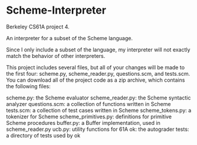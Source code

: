 # Scheme-Interpreter
Berkeley CS61A project 4. 

An interpreter for a subset of the Scheme language. 

Since I only include a subset of the language, my interpreter will not exactly match the behavior of other interpreters.

This project includes several files, but all of your changes will be made to the first four: scheme.py, scheme_reader.py, questions.scm, and tests.scm. You can download all of the project code as a zip archive, which contains the following files:

scheme.py: the Scheme evaluator
scheme_reader.py: the Scheme syntactic analyzer
questions.scm: a collection of functions written in Scheme
tests.scm: a collection of test cases written in Scheme
scheme_tokens.py: a tokenizer for Scheme
scheme_primitives.py: definitions for primitive Scheme procedures
buffer.py: a Buffer implementation, used in scheme_reader.py
ucb.py: utility functions for 61A
ok: the autograder
tests: a directory of tests used by ok
